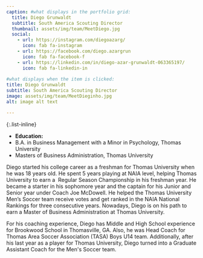 ```yaml
---
caption: #what displays in the portfolio grid:
  title: Diego Grunwaldt
  subtitle: South America Scouting Director
  thumbnail: assets/img/team/MeetDiego.jpg
  social:
    - url: https://instagram.com/diegoazarg/
      icon: fab fa-instagram
    - url: https://facebook.com/diego.azargrun
      icon: fab fa-facebook-f
    - url: https://linkedin.com/in/diego-azar-grunwaldt-063365197/
      icon: fab fa-linkedin-in
  
#what displays when the item is clicked:
title: Diego Grunwaldt
subtitle: South America Scouting Director
image: assets/img/team/MeetDieginho.jpg 
alt: image alt text

---
```

{:.list-inline} 
- **Education:**   
- B.A. in Business Management with a Minor in Psychology, Thomas University
- Masters of Business Administration, Thomas University

Diego started his college career as a freshman for Thomas University when he was 18 years old. He spent 5 years playing at NAIA level, helping Thomas University to earn a  Regular Season Championship in his freshman year. He became a starter in his sophomore year and the captain for his Junior and Senior year under Coach Joe McDowell. He helped the Thomas University Men’s Soccer team receive votes and get ranked in the NAIA National Rankings for three consecutive years. Nowadays, Diego is on his path to earn a Master of Business Administration at Thomas University. 

For his coaching experience, Diego has Middle and High School experience for Brookwood School in Thomasville, GA. Also, he was Head Coach for Thomas Area Soccer Association (TASA) Boys U14 team. Additionally, after his last year as a player for Thomas University, Diego turned into a Graduate Assistant Coach for the Men's Soccer team. 
